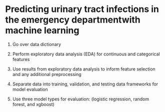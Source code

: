 # Predicting urinary tract infections in the emergency departmentwith machine learning
1. Go over data dictionary

2. Perform exploratory data analysis (EDA) for continuous and categorical features

3. Use results from exploratory data analysis to inform feature selection and any additional preprocessing

4. Separate data into training, validation, and testing data frameworks for model evaluation

5. Use three model types for evaluation: (logistic regression, random forest, and xgboost)
